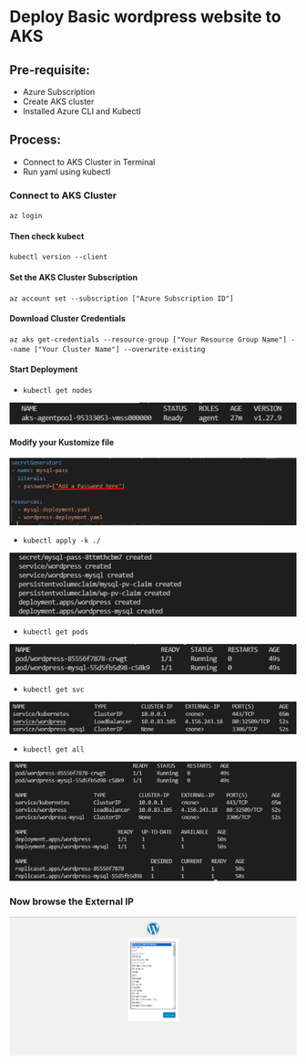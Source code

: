 # Deploy Basic wordpress website to AKS

## Pre-requisite:
- Azure Subscription
- Create AKS cluster
- Installed Azure CLI and Kubectl

## Process:
- Connect to AKS Cluster in Terminal
- Run yaml using kubectl

### Connect to AKS Cluster
`az login`

#### Then check kubect
`kubectl version --client`

#### Set the AKS Cluster Subscription
`az account set --subscription ["Azure Subscription ID"]`

#### Download Cluster Credentials
`az aks get-credentials --resource-group ["Your Resource Group Name"] --name ["Your Cluster Name"] --overwrite-existing`

#### Start Deployment
- `kubectl get nodes`

![Alt text](Markdown/get%20nodes.png)

#### Modify your Kustomize file

![Alt text](Markdown/add%20password.png)

- `kubectl apply -k ./`

![Alt text](Markdown/Apply%20k.png)

- `kubectl get pods`

![Alt text](Markdown/get%20pods.png)

- `kubectl get svc`

![Alt text](Markdown/get%20svc.png)

- `kubectl get all`

![Alt text](Markdown/get%20all.png)


### Now browse the External IP

![Alt text](Markdown/wp%20installation%20done.png)
